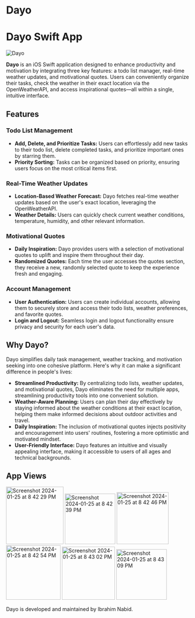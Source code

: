 # Dayo
# Dayo Swift App

![Dayo](https://github.com/IbrahimNabid/Dayo/assets/79735610/ce35505a-bfd1-490e-8b86-00299ceaca86)

**Dayo** is an iOS Swift application designed to enhance productivity and motivation by integrating three key features: a todo list manager, real-time weather updates, and motivational quotes. Users can conveniently organize their tasks, check the weather in their exact location via the OpenWeatherAPI, and access inspirational quotes—all within a single, intuitive interface.

## Features

### Todo List Management

- **Add, Delete, and Prioritize Tasks:** Users can effortlessly add new tasks to their todo list, delete completed tasks, and prioritize important ones by starring them.
- **Priority Sorting:** Tasks can be organized based on priority, ensuring users focus on the most critical items first.

### Real-Time Weather Updates

- **Location-Based Weather Forecast:** Dayo fetches real-time weather updates based on the user's exact location, leveraging the OpenWeatherAPI.
- **Weather Details:** Users can quickly check current weather conditions, temperature, humidity, and other relevant information.

### Motivational Quotes

- **Daily Inspiration:** Dayo provides users with a selection of motivational quotes to uplift and inspire them throughout their day.
- **Randomized Quotes:** Each time the user accesses the quotes section, they receive a new, randomly selected quote to keep the experience fresh and engaging.

### Account Management

- **User Authentication:** Users can create individual accounts, allowing them to securely store and access their todo lists, weather preferences, and favorite quotes.
- **Login and Logout:** Seamless login and logout functionality ensure privacy and security for each user's data.

## Why Dayo?

Dayo simplifies daily task management, weather tracking, and motivation seeking into one cohesive platform. Here's why it can make a significant difference in people's lives:

- **Streamlined Productivity:** By centralizing todo lists, weather updates, and motivational quotes, Dayo eliminates the need for multiple apps, streamlining productivity tools into one convenient solution.
- **Weather-Aware Planning:** Users can plan their day effectively by staying informed about the weather conditions at their exact location, helping them make informed decisions about outdoor activities and travel.
- **Daily Inspiration:** The inclusion of motivational quotes injects positivity and encouragement into users' routines, fostering a more optimistic and motivated mindset.
- **User-Friendly Interface:** Dayo features an intuitive and visually appealing interface, making it accessible to users of all ages and technical backgrounds.

## App Views
<img width="157" alt="Screenshot 2024-01-25 at 8 42 29 PM" src="https://github.com/IbrahimNabid/Dayo/assets/79735610/70bf88bf-b47a-4b97-8b78-78d3902e6ef4">
<img width="138" alt="Screenshot 2024-01-25 at 8 42 39 PM" src="https://github.com/IbrahimNabid/Dayo/assets/79735610/140cf33d-0395-4447-b573-f2ea8a00faee">
<img width="142" alt="Screenshot 2024-01-25 at 8 42 46 PM" src="https://github.com/IbrahimNabid/Dayo/assets/79735610/e0468598-fbc7-4026-98ad-f0e7acc79a2a">
<img width="149" alt="Screenshot 2024-01-25 at 8 42 54 PM" src="https://github.com/IbrahimNabid/Dayo/assets/79735610/3637e4d9-6662-4d9d-8372-82c06014aee6">
<img width="145" alt="Screenshot 2024-01-25 at 8 43 02 PM" src="https://github.com/IbrahimNabid/Dayo/assets/79735610/b0dbfc43-987e-4891-90ff-293516488395">
<img width="138" alt="Screenshot 2024-01-25 at 8 43 09 PM" src="https://github.com/IbrahimNabid/Dayo/assets/79735610/c571fe27-33d6-4637-b32e-ff050c02367e">


Dayo is developed and maintained by Ibrahim Nabid.
